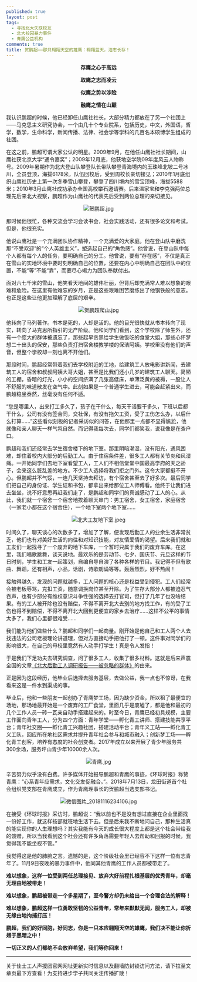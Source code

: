 ```yaml
---
published: true
layout: post
tags:
  - 寻找北大失联校友
  - 北大校园暴力事件
  - 青鹰公益机构
comments: true
title: 贺鹏超——那只翱翔天空的雄鹰：翱翔蓝天，浩志长存！
---
```


<p align="center"><b>存鹰之心于高远</b></p>

<p align="center"><b>取鹰之志而凌云</b></p>

<p align="center"><b>似鹰之势以涉险</b></p>

<p align="center"><b>融鹰之情在山巅</b></p>

我认识鹏超的时候，他已经卸任山鹰社社长，大部分精力都放在了另一个社团上——马克思主义研究协会，一个由几十个专业院系，包括历史，中文，外国语，哲学，数学，生命科学，新闻传播、法律、社会学等学科的几百名本硕博学生组成的社团。

在这之前，鹏超可谓大家公认的明星。2009年9月，在他任山鹰社社长期间，山鹰社获北京大学“通令嘉奖”；2009年12月底，他获地空学院09年度风云人物称号。2009年暑期作为北大登山队攀登队长带队攀登青海境内的玉珠峰北坡二号冰川，全员登顶，海拔6178米，队伍回校后，受到周校长亲切接见；2010年1月底组织山鹰社历史上第一次冬季雪山攀登，攀登了四川境内的雪宝顶峰，海拔5588米；2010年3月山鹰社成功承办全国高校攀石邀请赛。后来温家宝和李克强两位总理先后来北大视察，鹏超作为山鹰社的代表先后受到两位总理的亲切接见。

<p align="center"><img src="https://i.loli.net/2018/11/18/5bf14fa9882ce.jpg" alt="贺鹏超.jpg" title="贺鹏超.jpg" /></p>

那时候他很忙，各种交流会学习会读书会，社会实践活动，还有很多论文和考试。但是，他很充实。

他说山鹰社是一个充满团队协作精神，一个充满爱的大家庭。他在登山队中磨洗那“不受欢迎”的“个人英雄主义”，塑造起自己的“角色感”。他曾说，在登山队中每个人都有每个人的任务，要明确自己的分工。他曾说，要有“存在感”，不仅是真正在雪山的实地环境中要时刻明确自己的位置，还要在内心中明确自己在团队中的位置，不能“等”不能“靠”，而要尽心竭力为团队奉献付出。

面对六七千米的雪山，他笑看天地间的雄伟壮丽，但背后却充满常人难以想象的艰难和危险。在这里有他难忘的岁月，正是这些艰难困苦磨练出了他钢铁般的意志。也正是这些让他更加理解了底层的艰辛。

<p align="center"><img src="https://i.loli.net/2018/11/18/5bf1502c9ad60.jpg" alt="贺鹏超爬山.jpg" title="贺鹏超爬山.jpg" /></p>

他转向了马列著作。书本是死的，人却是活的。他的目光很快就从书本转向了现实，转向了马克思所指引的无产阶级。他和同学们看到，这个学校除了师生外，还有一个庞大的群体被遗忘了，那些起早贪黑给学生做饭吃的食堂大姐，那些心怀梦想二十出头的保安，那些负责打扫宿舍楼教学楼的保洁阿姨。学校里没有他们的声音，但整个学校却一刻也离不开他们。

那段时间，鹏超经常带着我们去学校附近的工地，给建筑工人放电影讲新闻，去建筑工人的宿舍和叔叔阿姨大哥大姐，甚至是比我们还小几岁的建筑工人聊天。简陋的工棚，昏暗的灯光，小小的空间挤满了几张高低床，单薄泛黄的被褥，一股让人不舒服的味道散发在空气中。此刻如果是一个普通学生进去，可能会赶紧出来，而鹏超稳坐泰然，丝毫没有任何不适。

“您是哪里人，出来打工多久了，孩子在干什么，每天干活要干多久，下班以后都干什么，公司有没有签合同，交社保，有没有拖欠工资，受了工伤怎么办，以后什么打算……”这些看似刻板的记者采访似的问答，在他那里一点都不显得尴尬，他就像和亲人聊天一样气氛自然。而记得我每次去，同学们都笑我，说我像是在查户口。

鹏超和我们还经常去学生宿舍楼下的地下室。那里阴暗潮湿，没有阳光，通风困难，却住着校内大部分的后勤工人。由于住宿条件差，很多工人都有关节炎和风湿痛。一开始同学们去地下室看望工人，工人们不相信堂堂中国最高学府的天之骄子，会来这么脏乱差的地方。不少工人选择将我们拒之门外。这令大家都挺不开心。但鹏超并不气馁，一连几天坚持去拜访，有个宿舍甚至去了好多次。最后同学们把自己的身份证、学生证和书包，都拿出来给那位工人师傅看。他终于让我们进去坐坐，说不好意思再赶我们走了，是鹏超和同学们的真诚感动了工人的心。从此，我们就一个宿舍一个宿舍地挨着聊天串门：男工宿舍，女工宿舍，家庭宿舍（一家老小都在这个宿舍住），一个地下室两个地下室……

<p align="center"><img src="https://i.loli.net/2018/11/18/5bf15432d7cd2.jpeg" alt="北大工友地下室.jpeg" title="北大工友地下室.jpeg" /></p>

时间久了，聊天谈心的次数多了，增加了了解，便发现后勤工人的业余生活非常贫乏，他们也有对美好生活的向往和对知识技能，对友情爱情的渴望。后来我们就和工友们一起找寻了一个废弃的地下车库，一个暂时只属于我们的废弃车库。在这里，我们唱歌跳舞，谈天说地。最欢乐的是劳动节、七夕、国庆节、元旦这样的节日时刻，学生和工友一起策划，自编自导自演了各种各样的节目。我记得不但有歌曲、舞蹈，还有相声，小品，话剧，诗歌朗诵等等。轰轰烈烈，好不热闹！

接触得越久，发现的问题就越多，工人问题的核心还是权益受到侵犯。工人们经常会被老板辱骂，克扣工资，随意调换岗位甚至开除。为了生存大部分人都被迫忍气吞声，也有少部分有维权意识斗争性强的选择去打官司，但打了几年了也没啥结果。有的工人被开除也没有赔偿，不得不离开北大去别的地方找工作，有的受了工伤也得不到赔偿，不得不离开北大回到更便宜的家乡去治疗……这样不公平的事情太多了，我们心里都很难受……

我们能为他们做些什么？鹏超和同学们一起商量。刚开始是他自己和工人两个人去找违法的公司老板理论讲道理，但对方直接动手把他打了一顿。这件事对同学们的影响很大，在自己的母校里竟然有人动手打学生！真是令人发指！

于是我们下足功夫去研究调查，问了很多工人，收集了很多材料。这就是后来声震全国的文章[《北大后勤工人调研报告——被忽略的群体》](http://www.wyzxwk.com/Article/gongnong/2015/12/356375.html)的由来。

正是因为这段经历，他毕业后选择去服务基层，去做公益，我一点也不惊讶，在我看来这是一件水到渠成的事。

毕业后，他和一些朋友一起创办了青鹰梦工场，因为缺少资金，所以租了最便宜的场地，那场地最开始是一个废弃的工厂食堂，里面几乎是废墟了，都是他和最初的几个工作人员一砖一瓦亲自动手搭建起来的。时至今日，青鹰已经初具规模，主要工作面向青年工人，分为四个方面：青年学堂——孵化青工讲师、搭建技能共享平台；青年社交圈——孵化青工兴趣社团，搭建活动平台；青年义工站——孵化青工义工队，回应所在地社区需求并提升青年社会参与和城市融入；创新梦工场——孵化青工创客，培养有态度的社会创变者。2017年成立以来开展了青少年服务共300余场，服务坪山青少年10000余人次。

<p align="center"><img src="https://i.loli.net/2018/11/16/5bee4db84c8f9.jpg" alt="青鹰.jpg" title="青鹰.jpg" /></p>

辛苦努力似乎没有白费。许多媒体开始报导鹏超和青鹰的事迹，《环球时报》称赞青鹰：“心系青年应需求，文化交友促融合。”。2018年7月13日，龙田街道首个社会组织党支部在青鹰成立，作为青鹰理事长的贺鹏超当选支部书记。

<p align="center"><img src="https://i.loli.net/2018/11/18/5bf151368ce00.jpg" alt="微信图片_20181116234106.jpg" title="微信图片_20181116234106.jpg" /></p>

在接受《环球时报》采访时，鹏超说：“我以前也不是没有想过直接在企业里面找一份好工作，就这样按部就班地生活下去。但是后来我不断地问自己，那种生活真的能实现你的人生理想吗？其实我能有今天的成长很大程度上都是这个社会带给我的馈赠，所以当我看到这个社会还有许多角落需要年轻人去帮助和回报的时候，我觉得我不能坐视不管。”

我觉得这是他的肺腑之言。遗憾的是，这个阶级社会里已经容不下这样一位有志青年了。11月9日夜晚的暴力事件中，他同其他青鹰的工作人员都被带走了。

**难以想象，这样一位受到两任总理接见、放弃大好前程扎根基层的优秀青年，却毫无理由地被带走！**

**难以想象，鹏超被带走一个多星期了，至今警方却仍未给出一个合理合法的解释！**

**难以想象，鹏超这样一位勇敢坚韧的公益青年，常年来默默无闻，服务工人，却被无缘由地拘捕打压！**

**鹏超，我们的好同胞，好同志，你是一只本应翱翔天空的雄鹰，我们决不能让你折翅于黑暗之中！**

**一切正义的人们都绝不会放弃希望，我们等你回来！**

---
关于佳士工人声援团官网网址更新实时信息以及翻墙防封锁访问方法，请下拉至文章页最下方查看！为支持进步学子共同关注传播扩散！
